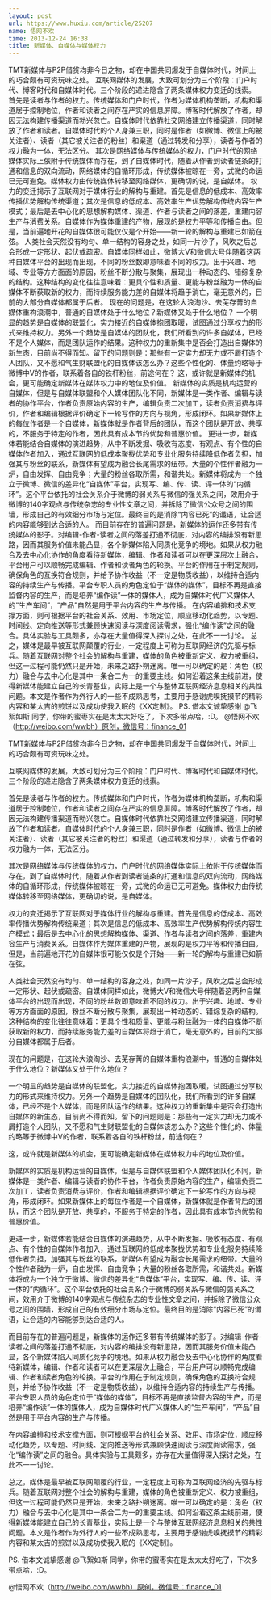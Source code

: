```yaml
---
layout: post
url: https://www.huxiu.com/article/25207
name: 悟网不欢
time: 2013-12-24 16:38
title: 新媒体、自媒体与媒体权力
---
```

TMT新媒体与P2P借贷均非今日之物，却在中国共同爆发于自媒体时代，时间上的巧合颇有可资玩味之处。 互联网媒体的发展，大致可划分为三个阶段：门户时代、博客时代和自媒体时代。三个阶段的递进隐含了两条媒体权力变迁的线索。 首先是读者与作者的权力。传统媒体和门户时代，作者为媒体机构垄断，机构和渠道居于控制地位，作者和读者之间存在严实的信息屏障。博客时代解放了作者，却因无法构建传播渠道而勃兴忽亡。自媒体时代依靠社交网络建立传播渠道，同时解放了作者和读者。自媒体时代的个人身兼三职，同时是作者（如微博、微信上的被关注者）、读者（其它被关注者的粉丝）和渠道（通过转发和分享），读者与作者的权力融为一体，无法区分。 其次是网络媒体与传统媒体的权力，门户时代的网络媒体实际上依附于传统媒体而存在，到了自媒体时代，随着从作者到读者链条的打通和信息的双向流动，网络媒体的自循环形成，传统媒体被晾在一旁，式微的命运已无可避免。媒体权力由传统媒体转移至网络媒体，更确切的说，是自媒体。 权力的变迁揭示了互联网对于媒体行业的解构与重建。首先是信息的低成本、高效率传播优势解构传统渠道；其次是信息的低成本、高效率生产优势解构传统内容生产模式；最后是去中心化的思想解构媒体、渠道、作者与读者之间的落差，重建内容生产与消费关系。自媒体作为媒体重建的产物，展现的是权力平等和传播自由。但是，当前遍地开花的自媒体很可能仅仅是个开始——新一轮的解构与重建已如箭在弦。 人类社会天然没有均匀、单一结构的容身之处，如同一片沙子，风吹之后总会形成一定形状、起伏或疏密。自媒体同样如此，微博大V和微信大号伴随着这两种自媒体平台的出现而出现，不同的粉丝数即意味着不同的权力。出于兴趣、地域、专业等方方面面的原因，粉丝不断分散与聚集，展现出一种动态的、错综复杂的结构。这种结构的变化往往意味着：更具个性和质量、更能与粉丝融为一体的自媒体不断获取新的权力，而持续服务能力差的自媒体将趋于消亡，毫无意外的，目前的大部分自媒体都属于后者。 现在的问题是，在这轮大浪淘沙、去芜存菁的自媒体重构浪潮中，普通的自媒体处于什么地位？新媒体又处于什么地位？ 一个明显的趋势是自媒体的联盟化，实力接近的自媒体抱团取暖，试图通过分享权力的形式来维持权力。另外一个趋势是自媒体的团队化，我们所看到的许多自媒体，已经不是个人媒体，而是团队运作的结果。这种权力的重新集中是否会打造出自媒体的新生态，目前尚不得而知。留下的问题则是：那些有一定实力却无力或不屑打造个人团队，又不愿和气生财联盟化的自媒体该怎么办？这些个性化的、体量约略等于微博中V的作者，联系着各自的铁杆粉丝，前途何在？ 这，或许就是新媒体的机会，更可能确定新媒体在媒体权力中的地位及价值。 新媒体的实质是机构运营的自媒体，但是与自媒体联盟和个人媒体团队化不同，新媒体是一类作者、编辑与读者的协作平台，作者负责原始内容的生产，编辑负责二次加工，读者负责消费与评价，作者和编辑根据评价确定下一轮写作的方向与视角，形成闭环。如果新媒体上的每位作者是一个自媒体，新媒体就是作者背后的团队，而这个团队是开放、共享的，不服务于特定的作者，因此具有成本节约优势和普惠价值。 更进一步，新媒体若能结合自媒体的演进趋势，从中不断发掘、吸收有态度、有观点、有个性的自媒体作者加入，通过互联网的低成本聚拢优势和专业化服务持续降低作者负担，加强其与粉丝的联系，新媒体有望成为融合长尾需求的纽带。大量的个性作者融为一炉，自由发挥、自由竞争；大量的粉丝各取所需，和谐共处。新媒体将成为一个独立于微博、微信的差异化“自媒体”平台，实现写、编、传、读、评一体的“内循环”。这个平台依托的社会关系介于微博的弱关系与微信的强关系之间，效用介于微博的140字观点与传统杂志的专业性文章之间，并拆除了微信公众号之间的围墙，形成自己的有效细分市场与定位。最终目的是消除“内容已死”的谶语，让合适的内容能够到达合适的人。 而目前存在的普遍问题是，新媒体的运作还多带有传统媒体的影子。对编辑-作者-读者之间的落差打通不彻底，对内容的编排没有新思路，因而其服务价值未能凸显，各个新媒体陷入同质化竞争的境地。如果从权力融合及去中心化协作的角度看待新媒体，编辑、作者和读者可以在更深层次上融合，平台用户可以顺畅完成编辑、作者和读者角色的轮换。平台的作用在于制定规则，确保角色的互换符合规则，并给予协作收益（不一定是物质收益），以维持合适内容的持续生产与传播。平台专职人员的角色定位于“媒体的媒体”，目标不再是直接监督内容的生产，而是培养“编作读”一体的媒体人，成为自媒体时代广义媒体人的“生产车间”，“产品”自然是用于平台内容的生产与传播。 在内容编排和技术支撑方面，则可根据平台的社会关系、效用、市场定位，顺应移动化趋势，以专题、时间线、定向推送等形式兼顾快速阅读与深度阅读需求，强化“编作读”之间的融合。具体实验与工具颇多，亦存在大量值得深入探讨之处，在此不一一讨论。 总之，媒体是最早被互联网颠覆的行业，一定程度上可称为互联网经济的先驱与标兵。随着互联网对整个社会的解构与重建，媒体的角色被重新定义、权力被重组，但这一过程可能仍然只是开始，未来之路扑朔迷离。唯一可以确定的是：角色（权力）融合与去中心化是其中一条合二为一的重要主线。如何沿着这条主线前进，使得新媒体能建立自己的长青基业，实际上是一个与整体互联网经济息息相关的共性问题。本文是作者作为外行人的一些不成熟思考，主要用于感谢虎嗅抚摸节的精彩内容和某太吉的煎饼以及成功使我入眠的《XX定制》。 PS. 借本文诚挚感谢 @飞絮如斯 同学，你带的蜜枣实在是太太太好吃了，下次多带点哈，:D。 @悟网不欢（http://weibo.com/wwbh）原创，微信号：finance_01

TMT新媒体与P2P借贷均非今日之物，却在中国共同爆发于自媒体时代，时间上的巧合颇有可资玩味之处。

互联网媒体的发展，大致可划分为三个阶段：门户时代、博客时代和自媒体时代。三个阶段的递进隐含了两条媒体权力变迁的线索。

首先是读者与作者的权力。传统媒体和门户时代，作者为媒体机构垄断，机构和渠道居于控制地位，作者和读者之间存在严实的信息屏障。博客时代解放了作者，却因无法构建传播渠道而勃兴忽亡。自媒体时代依靠社交网络建立传播渠道，同时解放了作者和读者。自媒体时代的个人身兼三职，同时是作者（如微博、微信上的被关注者）、读者（其它被关注者的粉丝）和渠道（通过转发和分享），读者与作者的权力融为一体，无法区分。

其次是网络媒体与传统媒体的权力，门户时代的网络媒体实际上依附于传统媒体而存在，到了自媒体时代，随着从作者到读者链条的打通和信息的双向流动，网络媒体的自循环形成，传统媒体被晾在一旁，式微的命运已无可避免。媒体权力由传统媒体转移至网络媒体，更确切的说，是自媒体。

权力的变迁揭示了互联网对于媒体行业的解构与重建。首先是信息的低成本、高效率传播优势解构传统渠道；其次是信息的低成本、高效率生产优势解构传统内容生产模式；最后是去中心化的思想解构媒体、渠道、作者与读者之间的落差，重建内容生产与消费关系。自媒体作为媒体重建的产物，展现的是权力平等和传播自由。但是，当前遍地开花的自媒体很可能仅仅是个开始——新一轮的解构与重建已如箭在弦。

人类社会天然没有均匀、单一结构的容身之处，如同一片沙子，风吹之后总会形成一定形状、起伏或疏密。自媒体同样如此，微博大V和微信大号伴随着这两种自媒体平台的出现而出现，不同的粉丝数即意味着不同的权力。出于兴趣、地域、专业等方方面面的原因，粉丝不断分散与聚集，展现出一种动态的、错综复杂的结构。这种结构的变化往往意味着：更具个性和质量、更能与粉丝融为一体的自媒体不断获取新的权力，而持续服务能力差的自媒体将趋于消亡，毫无意外的，目前的大部分自媒体都属于后者。

现在的问题是，在这轮大浪淘沙、去芜存菁的自媒体重构浪潮中，普通的自媒体处于什么地位？新媒体又处于什么地位？

一个明显的趋势是自媒体的联盟化，实力接近的自媒体抱团取暖，试图通过分享权力的形式来维持权力。另外一个趋势是自媒体的团队化，我们所看到的许多自媒体，已经不是个人媒体，而是团队运作的结果。这种权力的重新集中是否会打造出自媒体的新生态，目前尚不得而知。留下的问题则是：那些有一定实力却无力或不屑打造个人团队，又不愿和气生财联盟化的自媒体该怎么办？这些个性化的、体量约略等于微博中V的作者，联系着各自的铁杆粉丝，前途何在？

这，或许就是新媒体的机会，更可能确定新媒体在媒体权力中的地位及价值。

新媒体的实质是机构运营的自媒体，但是与自媒体联盟和个人媒体团队化不同，新媒体是一类作者、编辑与读者的协作平台，作者负责原始内容的生产，编辑负责二次加工，读者负责消费与评价，作者和编辑根据评价确定下一轮写作的方向与视角，形成闭环。如果新媒体上的每位作者是一个自媒体，新媒体就是作者背后的团队，而这个团队是开放、共享的，不服务于特定的作者，因此具有成本节约优势和普惠价值。

更进一步，新媒体若能结合自媒体的演进趋势，从中不断发掘、吸收有态度、有观点、有个性的自媒体作者加入，通过互联网的低成本聚拢优势和专业化服务持续降低作者负担，加强其与粉丝的联系，新媒体有望成为融合长尾需求的纽带。大量的个性作者融为一炉，自由发挥、自由竞争；大量的粉丝各取所需，和谐共处。新媒体将成为一个独立于微博、微信的差异化“自媒体”平台，实现写、编、传、读、评一体的“内循环”。这个平台依托的社会关系介于微博的弱关系与微信的强关系之间，效用介于微博的140字观点与传统杂志的专业性文章之间，并拆除了微信公众号之间的围墙，形成自己的有效细分市场与定位。最终目的是消除“内容已死”的谶语，让合适的内容能够到达合适的人。

而目前存在的普遍问题是，新媒体的运作还多带有传统媒体的影子。对编辑-作者-读者之间的落差打通不彻底，对内容的编排没有新思路，因而其服务价值未能凸显，各个新媒体陷入同质化竞争的境地。如果从权力融合及去中心化协作的角度看待新媒体，编辑、作者和读者可以在更深层次上融合，平台用户可以顺畅完成编辑、作者和读者角色的轮换。平台的作用在于制定规则，确保角色的互换符合规则，并给予协作收益（不一定是物质收益），以维持合适内容的持续生产与传播。平台专职人员的角色定位于“媒体的媒体”，目标不再是直接监督内容的生产，而是培养“编作读”一体的媒体人，成为自媒体时代广义媒体人的“生产车间”，“产品”自然是用于平台内容的生产与传播。

在内容编排和技术支撑方面，则可根据平台的社会关系、效用、市场定位，顺应移动化趋势，以专题、时间线、定向推送等形式兼顾快速阅读与深度阅读需求，强化“编作读”之间的融合。具体实验与工具颇多，亦存在大量值得深入探讨之处，在此不一一讨论。

总之，媒体是最早被互联网颠覆的行业，一定程度上可称为互联网经济的先驱与标兵。随着互联网对整个社会的解构与重建，媒体的角色被重新定义、权力被重组，但这一过程可能仍然只是开始，未来之路扑朔迷离。唯一可以确定的是：角色（权力）融合与去中心化是其中一条合二为一的重要主线。如何沿着这条主线前进，使得新媒体能建立自己的长青基业，实际上是一个与整体互联网经济息息相关的共性问题。本文是作者作为外行人的一些不成熟思考，主要用于感谢虎嗅抚摸节的精彩内容和某太吉的煎饼以及成功使我入眠的《XX定制》。

PS. 借本文诚挚感谢 @飞絮如斯 同学，你带的蜜枣实在是太太太好吃了，下次多带点哈，:D。

@悟网不欢（http://weibo.com/wwbh）原创，微信号：finance_01


